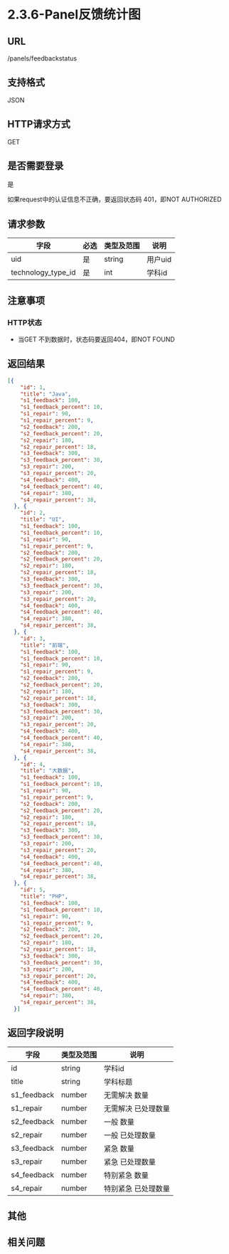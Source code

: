 # 2.3.6-Panel反馈统计图

## URL

/panels/feedbackstatus

## 支持格式

JSON

## HTTP请求方式

GET

## 是否需要登录

是

如果request中的认证信息不正确，要返回状态码 401，即NOT AUTHORIZED

## 请求参数

字段 | 必选 | 类型及范围 | 说明
----|------|----------|-------------
uid                 | 是   | string   | 用户uid
technology_type_id  | 是   | int      | 学科id

## 注意事项

### HTTP状态

- 当GET 不到数据时，状态码要返回404，即NOT FOUND

## 返回结果

```json
[{
    "id": 1,
    "title": "Java",
    "s1_feedback": 100,
    "s1_feedback_percent": 10,
    "s1_repair": 90,
    "s1_repair_percent": 9,
    "s2_feedback": 200,
    "s2_feedback_percent": 20,
    "s2_repair": 180,
    "s2_repair_percent": 18,
    "s3_feedback": 300,
    "s3_feedback_percent": 30,
    "s3_repair": 200,
    "s3_repair_percent": 20,
    "s4_feedback": 400,
    "s4_feedback_percent": 40,
    "s4_repair": 380,
    "s4_repair_percent": 38,
  }, {
    "id": 2,
    "title": "UI",
    "s1_feedback": 100,
    "s1_feedback_percent": 10,
    "s1_repair": 90,
    "s1_repair_percent": 9,
    "s2_feedback": 200,
    "s2_feedback_percent": 20,
    "s2_repair": 180,
    "s2_repair_percent": 18,
    "s3_feedback": 300,
    "s3_feedback_percent": 30,
    "s3_repair": 200,
    "s3_repair_percent": 20,
    "s4_feedback": 400,
    "s4_feedback_percent": 40,
    "s4_repair": 380,
    "s4_repair_percent": 38,
  }, {
    "id": 3,
    "title": "前端",
    "s1_feedback": 100,
    "s1_feedback_percent": 10,
    "s1_repair": 90,
    "s1_repair_percent": 9,
    "s2_feedback": 200,
    "s2_feedback_percent": 20,
    "s2_repair": 180,
    "s2_repair_percent": 18,
    "s3_feedback": 300,
    "s3_feedback_percent": 30,
    "s3_repair": 200,
    "s3_repair_percent": 20,
    "s4_feedback": 400,
    "s4_feedback_percent": 40,
    "s4_repair": 380,
    "s4_repair_percent": 38,
  }, {
    "id": 4,
    "title": "大数据",
    "s1_feedback": 100,
    "s1_feedback_percent": 10,
    "s1_repair": 90,
    "s1_repair_percent": 9,
    "s2_feedback": 200,
    "s2_feedback_percent": 20,
    "s2_repair": 180,
    "s2_repair_percent": 18,
    "s3_feedback": 300,
    "s3_feedback_percent": 30,
    "s3_repair": 200,
    "s3_repair_percent": 20,
    "s4_feedback": 400,
    "s4_feedback_percent": 40,
    "s4_repair": 380,
    "s4_repair_percent": 38,
  }, {
    "id": 5,
    "title": "PHP",
    "s1_feedback": 100,
    "s1_feedback_percent": 10,
    "s1_repair": 90,
    "s1_repair_percent": 9,
    "s2_feedback": 200,
    "s2_feedback_percent": 20,
    "s2_repair": 180,
    "s2_repair_percent": 18,
    "s3_feedback": 300,
    "s3_feedback_percent": 30,
    "s3_repair": 200,
    "s3_repair_percent": 20,
    "s4_feedback": 400,
    "s4_feedback_percent": 40,
    "s4_repair": 380,
    "s4_repair_percent": 38,
  }]
```

## 返回字段说明

字段 | 类型及范围 | 说明
----|----------|-------------
id                  | string  | 学科id
title               | string  | 学科标题
s1_feedback         | number  | 无需解决 数量
s1_repair           | number  | 无需解决 已处理数量
s2_feedback         | number  | 一般 数量
s2_repair           | number  | 一般 已处理数量
s3_feedback         | number  | 紧急 数量
s3_repair           | number  | 紧急 已处理数量
s4_feedback         | number  | 特别紧急 数量
s4_repair           | number  | 特别紧急 已处理数量

## 其他

## 相关问题

